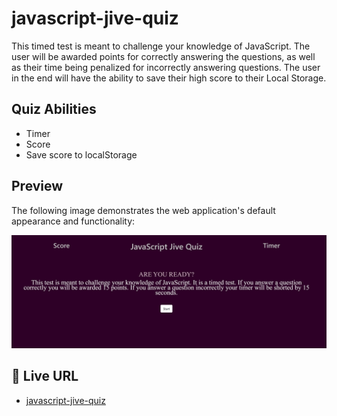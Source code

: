 # javascript-jive-quiz

This timed test is meant to challenge your knowledge of JavaScript. The user will be awarded points for correctly answering the questions, as well as their time being penalized for incorrectly answering questions. The user in the end will have the ability to save their high score to their Local Storage.

## Quiz Abilities

* Timer
* Score
* Save score to localStorage

## Preview

The following image demonstrates the web application's default appearance and functionality:

![Screenshot of live URL](./assets/images/quiz-preview.jpg)

## 📝 Live URL

* [javascript-jive-quiz](https://kcaseychamberlain.github.io/javascript-jive-quiz/)
